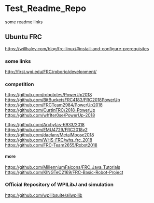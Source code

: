 # Test_Readme_Repo
some readme links 

## Ubuntu FRC
https://willhaley.com/blog/frc-linux/#install-and-configure-prerequisites


### some links
http://first.wpi.edu/FRC/roborio/development/

### competition
https://github.com/robototes/PowerUp2018 <br>
https://github.com/BitBucketsFRC4183/FRC2018PowerUp <br>
https://github.com/FRCTeam2984/PowerUp2018 <br>
https://github.com/CurtinFRC/2018-PowerUp <br>
https://github.com/wh1ter0se/PowerUp-2018 <br>

https://github.com/Archytas-6933/2018  <br>
https://github.com/EMU4729/FRC2018v2  <br>
https://github.com/daelanr/MetalMoose2018  <br>
https://github.com/WHS-FRC/whs_frc_2018  <br>
https://github.com/FRC-Team2655/Robot2018  <br>

#### more
https://github.com/MillenniumFalcons/FRC_Java_Tutorials  <br>
https://github.com/KINGTeC2169/FRC-Basic-Robot-Project  <br>


### Official Repository of WPILibJ and simulation
https://github.com/wpilibsuite/allwpilib  <br>

